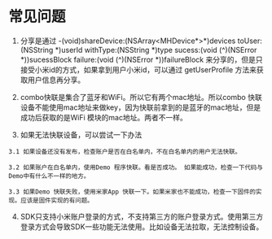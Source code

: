 # 常见问题
1. 分享是通过 -(void)shareDevice:(NSArray<MHDevice*>*)devices toUser:(NSString *)userId withType:(NSString *)type sucess:(void (^)(NSError *))sucessBlock failure:(void (^)(NSError *))failureBlock 来分享的，但是只接受小米id的方式，如果拿到用户小米id，可以通过 getUserProfile 方法来获取用户信息再分享。

2. combo快联是集合了蓝牙和WiFi。所以它有两个mac地址。所以combo 快联设备不能使用mac地址来做key，因为快联前拿到的是蓝牙的mac地址，但是成功后获取的是WiFi 模块的mac地址。两者不一样。

3. 如果无法快联设备，可以尝试一下办法
```
3.1 如果设备还没有发布，检查账户是否在白名单内，不在白名单内的用户无法快联。

3.2 如果账户在白名单内，使用Demo 程序快联。看是否成功。 如果能成功，检查一下代码与Demo中有什么不一样的地方。

3.3 如果Demo 快联失败，使用米家App 快联一下。如果米家也不能成功，检查一下固件的实现。应该是固件实现的有问题。
```


4. SDK只支持小米账户登录的方式，不支持第三方的账户登录方式。使用第三方登录方式会导致SDK一些功能无法使用。比如设备无法拉取，无法控制设备。
